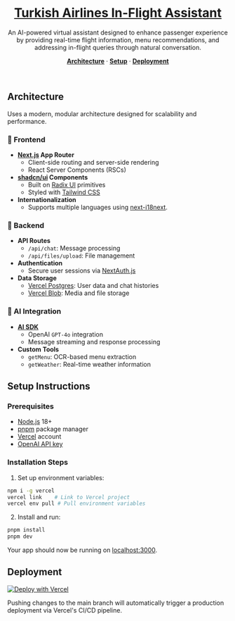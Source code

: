 <a href="https://chat.vercel.ai/">
  <h1 align="center">Turkish Airlines In-Flight Assistant</h1>
</a>

<p align="center">
  An AI-powered virtual assistant designed to enhance passenger experience by providing real-time flight information, menu recommendations, and addressing in-flight queries through natural conversation.
</p>

<p align="center">
  <a href="#architecture-overview"><strong>Architecture</strong></a> ·
  <a href="#setup-instructions"><strong>Setup</strong></a> ·
  <a href="#deployment"><strong>Deployment</strong></a>
</p>
<br/>

## Architecture 

Uses a modern, modular architecture designed for scalability and performance.

### 🎨 Frontend
- **[Next.js](https://nextjs.org) App Router**
  - Client-side routing and server-side rendering
  - React Server Components (RSCs)
- **[shadcn/ui](https://ui.shadcn.com) Components**
  - Built on [Radix UI](https://radix-ui.com) primitives
  - Styled with [Tailwind CSS](https://tailwindcss.com)
- **Internationalization**
  - Supports multiple languages using [next-i18next](https://github.com/isaachinman/next-i18next).

### 🔧 Backend
- **API Routes**
  - `/api/chat`: Message processing
  - `/api/files/upload`: File management
- **Authentication**
  - Secure user sessions via [NextAuth.js](https://github.com/nextauthjs/next-auth)
- **Data Storage**
  - [Vercel Postgres](https://vercel.com/storage/postgres): User data and chat histories
  - [Vercel Blob](https://vercel.com/storage/blob): Media and file storage

### 🤖 AI Integration
- **[AI SDK](https://sdk.vercel.ai/docs)**
  - OpenAI `GPT-4o` integration
  - Message streaming and response processing
- **Custom Tools**
  - `getMenu`: OCR-based menu extraction
  - `getWeather`: Real-time weather information

## Setup Instructions

### Prerequisites
- [Node.js](https://nodejs.org/) 18+
- [pnpm](https://pnpm.io/) package manager
- [Vercel](https://vercel.com/) account
- [OpenAI API key](https://platform.openai.com/api-keys)

### Installation Steps

1. Set up environment variables:
```bash
npm i -g vercel
vercel link    # Link to Vercel project
vercel env pull # Pull environment variables
```

2. Install and run:
```bash
pnpm install
pnpm dev
```

Your app should now be running on [localhost:3000](http://localhost:3000/).

## Deployment

[![Deploy with Vercel](https://vercel.com/button)](https://vercel.com)

Pushing changes to the main branch will automatically trigger a production deployment via Vercel's CI/CD pipeline.
